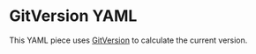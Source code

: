 # GitVersion YAML

This YAML piece uses [GitVersion](https://github.com/GitTools/GitVersion) to calculate the current version.
